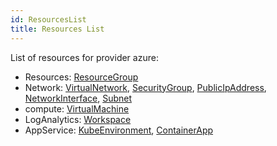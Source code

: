 ```yaml
---
id: ResourcesList
title: Resources List
---
```

List of resources for provider azure:

* Resources: 
[ResourceGroup](./resources/Resources/ResourceGroup.md)
* Network: 
[VirtualNetwork](./resources/Network/VirtualNetwork.md), [SecurityGroup](./resources/Network/SecurityGroup.md), [PublicIpAddress](./resources/Network/PublicIpAddress.md), [NetworkInterface](./resources/Network/NetworkInterface.md), [Subnet](./resources/Network/Subnet.md)
* compute: 
[VirtualMachine](./resources/compute/VirtualMachine.md)
* LogAnalytics: 
[Workspace](./resources/LogAnalytics/Workspace.md)
* AppService: 
[KubeEnvironment](./resources/AppService/KubeEnvironment.md), [ContainerApp](./resources/AppService/ContainerApp.md)